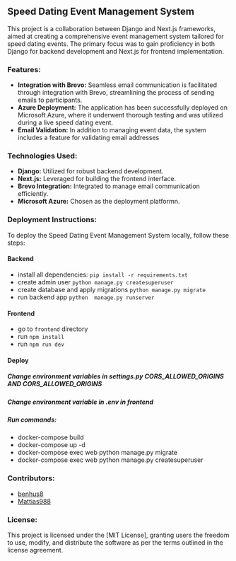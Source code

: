 ## Speed Dating Event Management System 
This project is a collaboration between Django and Next.js frameworks, aimed at creating a comprehensive event management system tailored for speed dating events. The primary focus was to gain proficiency in both Django for backend development and Next.js for frontend implementation.

### Features:

- **Integration with Brevo:** Seamless email communication is facilitated through integration with Brevo, streamlining the process of sending emails to participants.
- **Azure Deployment:** The application has been successfully deployed on Microsoft Azure, where it underwent thorough testing and was utilized during a live speed dating event.
- **Email Validation:** In addition to managing event data, the system includes a feature for validating email addresses

### Technologies Used:

- **Django:** Utilized for robust backend development.
- **Next.js:** Leveraged for building the frontend interface.
- **Brevo Integration:** Integrated to manage email communication efficiently.
- **Microsoft Azure:** Chosen as the deployment platformn.

### Deployment Instructions:
To deploy the Speed Dating Event Management System locally, follow these steps:

#### Backend
- install all dependencies: `pip install -r requirements.txt` <br>
- create admin user `python manage.py createsuperuser` <br>
- create database and apply migrations `python manage.py migrate `
- run backend app `python  manage.py runserver `
 
#### Frontend
- go to `frontend` directory
- run `npm install` <br>
- run `npm run dev` <br>

#### Deploy
##### Change environment variables in settings.py CORS_ALLOWED_ORIGINS AND CORS_ALLOWED_ORIGINS
##### Change environment variable in .env in frontend
##### 
##### Run commands:
- docker-compose build
- docker-compose up -d
- docker-compose exec web python manage.py migrate
- docker-compose exec web python manage.py createsuperuser
### Contributors:
- [benhus8](https://github.com/benhus8)
- [Mattias988](https://github.com/Mattias988)

### License:
This project is licensed under the [MIT License], granting users the freedom to use, modify, and distribute the software as per the terms outlined in the license agreement.
